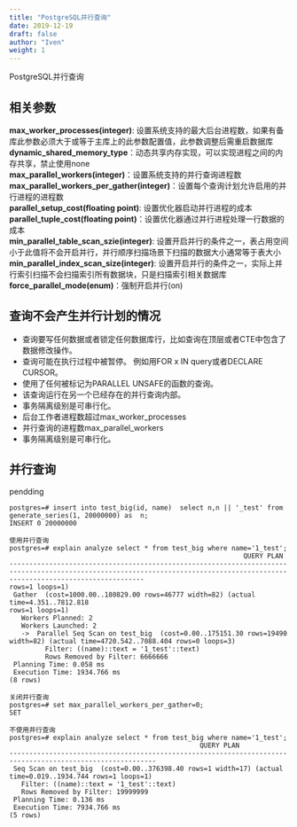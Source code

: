 ```yaml
---
title: "PostgreSQL并行查询"
date: 2019-12-19
draft: false
author: "Iven"
weight: 1
---
```


PostgreSQL并行查询
<!--more-->

## 相关参数
**max_worker_processes(integer)**: 设置系统支持的最大后台进程数，如果有备库此参数必须大于或等于主库上的此参数配置值，此参数调整后需重启数据库  
**dynamic_shared_memory_type**：动态共享内存实现，可以实现进程之间的内存共享，禁止使用none  
**max_parallel_workers(integer)**：设置系统支持的并行查询进程数   
**max_parallel_workers_per_gather(integer)**：设置每个查询计划允许启用的并行进程的进程数  
**parallel_setup_cost(floating point)**: 设置优化器启动并行进程的成本  
**parallel_tuple_cost(floating point)**：设置优化器通过并行进程处理一行数据的成本  
**min_parallel_table_scan_szie(integer)**: 设置开启并行的条件之一，表占用空间小于此值将不会开启并行，并行顺序扫描场景下扫描的数据大小通常等于表大小  
**min_parallel_index_scan_size(integer)**: 设置开启并行的条件之一，实际上并行索引扫描不会扫描索引所有数据块，只是扫描索引相关数据库  
**force_parallel_mode(enum)**：强制开启并行(on)  


## 查询不会产生并行计划的情况

- 查询要写任何数据或者锁定任何数据库行，比如查询在顶层或者CTE中包含了数据修改操作。
- 查询可能在执行过程中被暂停。 例如用FOR x IN query或者DECLARE CURSOR。
- 使用了任何被标记为PARALLEL UNSAFE的函数的查询。
- 该查询运行在另一个已经存在的并行查询内部。
- 事务隔离级别是可串行化。
- 后台工作者进程数超过max_worker_processes
- 并行查询的进程数max_parallel_workers
- 事务隔离级别是可串行化。

## 并行查询
pendding

```
postgres=# insert into test_big(id, name)  select n,n || '_test' from generate_series(1, 20000000) as  n;
INSERT 0 20000000

使用并行查询
postgres=# explain analyze select * from test_big where name='1_test';
                                                           QUERY PLAN
------------------------------------------------------------------------------------------------------------------------------------------------------------------------------                                       rows=1 loops=1)
 Gather  (cost=1000.00..180829.00 rows=46777 width=82) (actual time=4.351..7812.818
rows=1 loops=1)
   Workers Planned: 2
   Workers Launched: 2
   ->  Parallel Seq Scan on test_big  (cost=0.00..175151.30 rows=19490 width=82) (actual time=4720.542..7088.404 rows=0 loops=3)
         Filter: ((name)::text = '1_test'::text)
         Rows Removed by Filter: 6666666
 Planning Time: 0.058 ms
 Execution Time: 1934.766 ms
(8 rows)

关闭并行查询
postgres=# set max_parallel_workers_per_gather=0;
SET

不使用并行查询
postgres=# explain analyze select * from test_big where name='1_test';
                                                QUERY PLAN
-----------------------------------------------------------------------------------------------------------
 Seq Scan on test_big  (cost=0.00..376398.40 rows=1 width=17) (actual time=0.019..1934.744 rows=1 loops=1)
   Filter: ((name)::text = '1_test'::text)
   Rows Removed by Filter: 19999999
 Planning Time: 0.136 ms
 Execution Time: 7934.766 ms
(5 rows)

```

